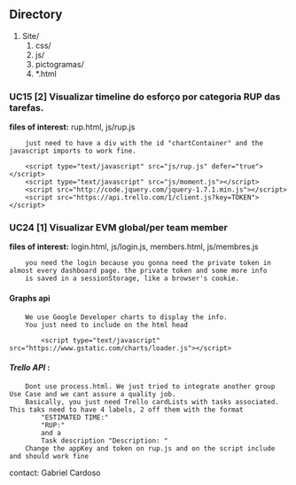 ## Directory
1. Site/
    1. css/ 
    2. js/
    3. pictogramas/
    4. *.html 


### __UC15 [2] Visualizar timeline do esforço por categoria RUP das tarefas.__
__files of interest:__ rup.html, js/rup.js
        
        just need to have a div with the id "chartContainer" and the javascript imports to work fine.
        
        <script type="text/javascript" src="js/rup.js" defer="true"></script>
        <script type="text/javascript" src="js/moment.js"></script>
        <script src="http://code.jquery.com/jquery-1.7.1.min.js"></script>
        <script src="https://api.trello.com/1/client.js?key=TOKEN"></script>


### __UC24 [1] Visualizar EVM global/per team member__
__files of interest:__ login.html, js/login.js, members.html, js/membres.js
   
        you need the login because you gonna need the private token in almost every dashboard page. the private token and some more info
        is saved in a sessionStorage, like a browser's cookie.
        
        
        
#### Graphs api
        We use Google Developer charts to display the info.
        You just need to include on the html head 
        
            <script type="text/javascript" src="https://www.gstatic.com/charts/loader.js"></script>
        
        
#### ___Trello API___ : 
        Dont use process.html. We just tried to integrate another group Use Case and we cant assure a quality job.
        Basically, you just need Trello cardLists with tasks associated. This taks need to have 4 labels, 2 off them with the format
            "ESTIMATED TIME:"
            "RUP:"
            and a 
            Task description "Description: "
        Change the appKey and token on rup.js and on the script include and should work fine


contact: Gabriel Cardoso 